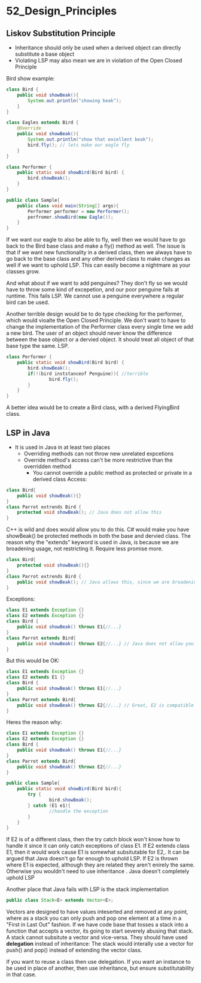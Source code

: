 # 52_Design_Principles
## Liskov Substitution Principle
- Inheritance should only be used when a derived object can directly substitute a base object
- Violating LSP may also mean we are in violation of the Open Closed Principle

Bird show example:
```java
class Bird {
    public void showBeak(){
        System.out.println("showing beak");
    }
}

class Eagles extends Bird {
    @Override
    public void showBeak(){
        System.out.println("show that excellent beak");
        bird.fly(); // lets make our eagle fly
    }
}

class Performer {
    public static void showBird(Bird bird) {
        bird.showBeak();
    }
}

public class Sample{
    public class void main(String[] args){
        Performer performer = new Performer();
        perfromer.showBird(new Eagle());
    }
}
```

If we want our eagle to also be able to fly, well then we would have to go back to the Bird base class and make a fly() method as well. The issue is that if we want new functionality in a derived class, then we always have to go back to the base class and any other derived class to make changes as well if we want to uphold LSP. This can easily become a nightmare as your classes grow.

And what about if we want to add penguines? They don't fly so we would have to throw some kind of excepetion, and our poor penguine fails at runtime. This fails LSP. We cannot use a penguine everywhere a regular bird can be used. 

Another terrible design would be to do type checking for the performer, which would vioalte the Open Closed Principle. We don't want to have to change the implementation of the Performer class every single time we add a new bird. 
The user of an object should never know the difference between the base object or a dervied object. It should treat all object of that base type the same. LSP.

```java
class Performer {
    public static void showBird(Bird bird) {
        bird.showBeak();
        if(!(bird inststanceof Penguine)){ //terrible
                bird.fly();
        }
    }
}
```

A better idea would be to create a Bird class, with a derived FlyingBird class.

## LSP in Java
- It is used in Java in at least two places
  - Overriding methods can not throw new unrelated expcetions
  - Override method's access can't be more restrictive than the overridden method
    - You cannot override a public method as protected or private in a derived class
Access:
```java
class Bird{
    public void showBeak(){}
}
class Parrot extrends Bird {
    protected void showBeak(); // Java does not allow this
}
```
C++ is wild and does would allow you to do this. C# would make you have showBeak() be protected methods in both the base and dervied class.
The reason why the "extends" keyword is used in Java, is because we are broadening usage, not restricting it. Require less promise more.
```java
class Bird{
    protected void showBeak(){}
}
class Parrot extrends Bird {
    public void showBeak(); // Java allows this, since we are broadening usage. C# would not allow this
}
```

Exceptions:
```java
class E1 extends Exception {}
class E2 extends Exception {}
class Bird {
    public void showBeak() throws E1{//...}
}
class Parrot extends Bird{
    public void showBeak() throws E2{//...} // Java does not allow you to do this. Exceptions must be related between dervied and base classes
}
```
But this would be OK:
```java
class E1 extends Exception {}
class E2 extends E1 {}
class Bird {
    public void showBeak() throws E1{//...}
}
class Parrot extends Bird{
    public void showBeak() throws E2{//...} // Great, E2 is compatible to E1
}
```
Heres the reason why:
```java
class E1 extends Exception {}
class E2 extends Exception {}
class Bird {
    public void showBeak() throws E1{//...}
}
class Parrot extends Bird{
    public void showBeak() throws E2{//...}
}

public class Sample{
    public static void showBird(Bird bird){
        try {
                bird.showBeak();
        } catch (E1 e1){
                //handle the exception
        }
    }
}
```
If E2 is of a different class, then the try catch block won't know how to handle it since it can only catch exceptions of class E1. 
If E2 extends class E1, then it would work cause E1 is somewhat subsitutable for E2,. It can be argued that Java doesn't go far enough to uphold LSP. If E2 is thrown where E1 is expected, although they are related they aren't enirely the same. Otherwise you wouldn't need to use inheritance . Java doesn't completely uphold LSP

Another place that Java fails with LSP is the stack implementation
```java
public class Stack<E> extends Vector<E>;
```
Vectors are designed to have values inteserted and removed at any point, where as a stack you can only push and pop one element at a time in a "First in Last Out" fashion.
If we have code base that tosses a stack into a function that accepts a vector, its going to start severely abusing that stack. A stack cannot subsitute a vector and vice-versa.
They should have used **delegation** instead of inheritance: The stack would interally use a vector for push() and pop() instead of extending the vector class.


If you want to reuse a class then use delegation. If you want an instance to be used in place of another, then use inheritance, but ensure substitutability in that case.
